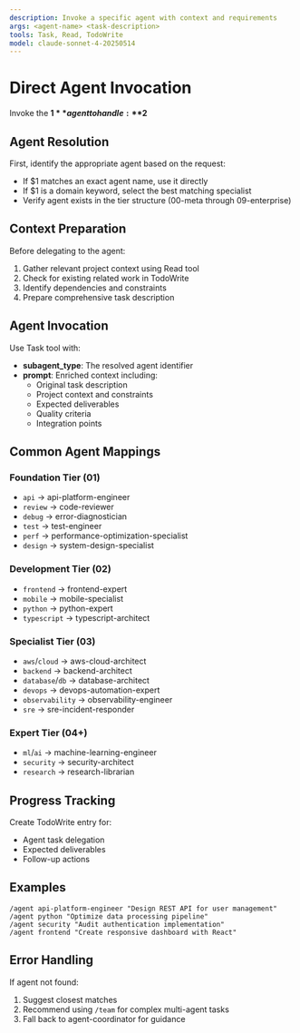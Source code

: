```yaml
---
description: Invoke a specific agent with context and requirements
args: <agent-name> <task-description>
tools: Task, Read, TodoWrite
model: claude-sonnet-4-20250514
---
```


# Direct Agent Invocation

Invoke the **$1** agent to handle: **$2**

## Agent Resolution

First, identify the appropriate agent based on the request:
- If $1 matches an exact agent name, use it directly
- If $1 is a domain keyword, select the best matching specialist
- Verify agent exists in the tier structure (00-meta through 09-enterprise)

## Context Preparation

Before delegating to the agent:
1. Gather relevant project context using Read tool
2. Check for existing related work in TodoWrite
3. Identify dependencies and constraints
4. Prepare comprehensive task description

## Agent Invocation

Use Task tool with:
- **subagent_type**: The resolved agent identifier
- **prompt**: Enriched context including:
  - Original task description
  - Project context and constraints
  - Expected deliverables
  - Quality criteria
  - Integration points

## Common Agent Mappings

### Foundation Tier (01)
- `api` → api-platform-engineer
- `review` → code-reviewer
- `debug` → error-diagnostician
- `test` → test-engineer
- `perf` → performance-optimization-specialist
- `design` → system-design-specialist

### Development Tier (02)
- `frontend` → frontend-expert
- `mobile` → mobile-specialist
- `python` → python-expert
- `typescript` → typescript-architect

### Specialist Tier (03)
- `aws`/`cloud` → aws-cloud-architect
- `backend` → backend-architect
- `database`/`db` → database-architect
- `devops` → devops-automation-expert
- `observability` → observability-engineer
- `sre` → sre-incident-responder

### Expert Tier (04+)
- `ml`/`ai` → machine-learning-engineer
- `security` → security-architect
- `research` → research-librarian

## Progress Tracking

Create TodoWrite entry for:
- Agent task delegation
- Expected deliverables
- Follow-up actions

## Examples

```
/agent api-platform-engineer "Design REST API for user management"
/agent python "Optimize data processing pipeline"
/agent security "Audit authentication implementation"
/agent frontend "Create responsive dashboard with React"
```

## Error Handling

If agent not found:
1. Suggest closest matches
2. Recommend using `/team` for complex multi-agent tasks
3. Fall back to agent-coordinator for guidance